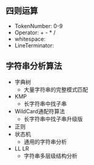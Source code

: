 ## 四则运算
* TokenNumber: 0-9
* Operator: + - * /
* whitespace: <SP>
* LineTerminator: <LF><CR>

##  字符串分析算法
* 字典树
  * 大量字符串的完整模式匹配
* KMP
  * 长字符串中找子串
* WildCard通配符算法
  * 长字符串中找子串升级版
* 正则
* 状态机
  * 通用的字符串分析
* LL LR
  * 字符串多层级结构分析